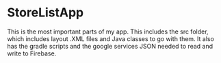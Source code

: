 # StoreListApp
This is the most important parts of my app.
This includes the src folder, which includes layout .XML files and Java classes to go with them.
It also has the gradle scripts and the google services JSON needed to read and write to Firebase.

